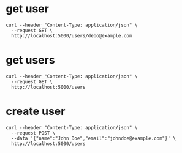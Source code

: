 # get user

```lang=bash
curl --header "Content-Type: application/json" \
  --request GET \
  http://localhost:5000/users/debo@example.com
```

# get users

```lang=bash
curl --header "Content-Type: application/json" \
  --request GET \
  http://localhost:5000/users
```

# create user

```lang=bash
curl --header "Content-Type: application/json" \
  --request POST \
  --data '{"name":"John Doe","email":"johndoe@example.com"}' \
  http://localhost:5000/users
```
